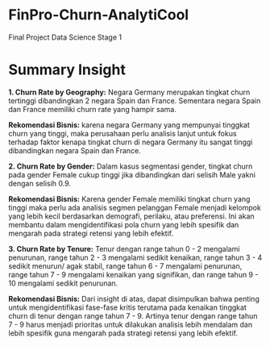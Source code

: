 # FinPro-Churn-AnalytiCool
Final Project Data Science Stage 1

# Summary Insight

**1. Churn Rate by Geography:**
Negara Germany merupakan tingkat churn tertinggi dibandingkan 2 negara Spain dan France. Sementara negara Spain dan France memiliki churn rate yang hampir sama.

**Rekomendasi Bisnis:** karena negara Germany yang mempunyai tinggkat churn yang tinggi, maka perusahaan perlu analisis lanjut untuk fokus terhadap faktor kenapa tingkat churn di negara Germany itu sangat tinggi dibandingkan negara Spain dan France.


**2. Churn Rate by Gender:**
Dalam kasus segmentasi gender, tingkat churn pada gender Female cukup tinggi jika dibandingkan dari selisih Male yakni dengan selisih 0.9.

**Rekomendasi Bisnis:** Karena gender Female memiliki tingkat churn yang tinggi maka perlu ada analisis segmen pelanggan Female menjadi kelompok yang lebih kecil berdasarkan demografi, perilaku, atau preferensi. Ini akan membantu dalam mengidentifikasi pola churn yang lebih spesifik dan mengarah pada strategi retensi yang lebih efektif.

**3. Churn Rate by Tenure:**
Tenur dengan range tahun 0 - 2 mengalami penurunan, range tahun 2 - 3 mengalami sedikit kenaikan, range tahun 3 - 4 sedikit menurun/ agak stabil, range tahun 6 - 7 mengalami penurunan, range tahun 7 - 9 mengalami kenaikan yang signifikan, dan range tahun 9 - 10 mengalami sedikit penurunan.

**Rekomendasi Bisnis:** Dari insight di atas, dapat disimpulkan bahwa penting untuk mengidentifikasi fase-fase kritis terutama pada kenaikan tinggkat churn di tenur dengan range tahun 7 - 9. Artinya tenur dengan range tahun 7 - 9 harus menjadi prioritas untuk dilakukan analisis lebih mendalam dan lebih spesifik guna mengarah pada strategi retensi yang lebih efektif.
